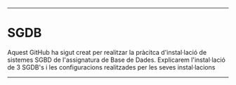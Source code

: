 ***
# SGDB
Aquest GitHub ha sigut creat per realitzar la pràcitca d'instal·lació de sistemes SGBD de l'assignatura de Base de Dades.
Explicarem l'instal·lació de 3 SGDB's i les configuracions realitzades per les seves instal·lacions
***
